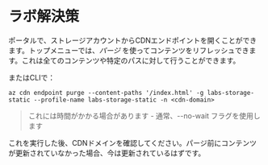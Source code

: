 # ラボ解決策

ポータルで、ストレージアカウントからCDNエンドポイントを開くことができます。トップメニューでは、_パージ_ を使ってコンテンツをリフレッシュできます。これは全てのコンテンツや特定のパスに対して行うことができます。

またはCLIで：



```
az cdn endpoint purge --content-paths '/index.html' -g labs-storage-static --profile-name labs-storage-static -n <cdn-domain>
```


> これには時間がかかる場合があります - 通常、--no-wait フラグを使用します

これを実行した後、CDNドメインを確認してください。パージ前にコンテンツが更新されていなかった場合、今は更新されているはずです。
